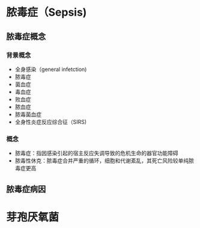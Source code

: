# 脓毒症（Sepsis)

## 脓毒症概念

### 背景概念
- 全身感染（general infetction)
- 脓毒症
- 菌血症
- 毒血症
- 败血症
- 脓血症
- 脓毒菌血症
- 全身性炎症反应综合征（SIRS)

### 概念

- 脓毒症：指因感染引起的宿主反应失调导致的危机生命的器官功能障碍
- 脓毒性休克：脓毒症合并严重的循环，细胞和代谢紊乱，其死亡风险较单纯脓毒症更高

## 脓毒症病因


# 芽孢厌氧菌



